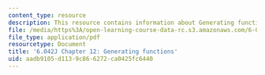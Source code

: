 ```yaml
---
content_type: resource
description: This resource contains information about Generating functions.
file: /media/https%3A/open-learning-course-data-rc.s3.amazonaws.com/6-042j-mathematics-for-computer-science-fall-2010/aadb9105d1139c866272ca0425fc6440_MIT6_042JF10_chap12.pdf
file_type: application/pdf
resourcetype: Document
title: '6.042J Chapter 12: Generating functions'
uid: aadb9105-d113-9c86-6272-ca0425fc6440
---
```

